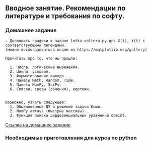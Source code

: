 ## Вводное занятие. Рекомендации по литературе и требования по софту.

### Домашнее задание

```
– Дополнить графики в задаче lotka_voltera.py для X(t), Y(t) с соответствующими легендами.
(можно воспользоваться кодом из https://matplotlib.org/gallery)

Прочитать про то, что мы прошли:

  1. Числа, логические выражения.
  2. Циклы, условия.
  3. Форматирование вывода.
  4. Пакеты Math, Random, Time.
  5. Пакеты NumPy, SciPy.
  6. Списки, срезы (сечения), кортежи.


Возможно, узнать следующее:
  1. Обыкновенные ДУ и решение задачи Коши.
  2. NumPy arrays (быстрые массивы).
  3. Функция поиска дифференциальных уравнений odeint.

```

[Ссылка на домашнее задание](https://github.com/amm-vsu-2015/4y1s_python/tree/master/homeworks/hw1)

### Необходимые приготовления для курса по python
